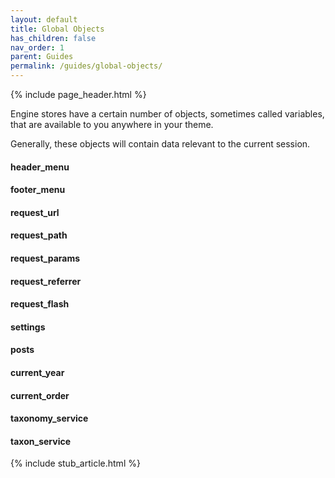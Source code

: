 ```yaml
---
layout: default
title: Global Objects
has_children: false
nav_order: 1
parent: Guides
permalink: /guides/global-objects/
---
```


{% include page_header.html %}

Engine stores have a certain number of objects, sometimes called variables,
that are available to you anywhere in your theme.

Generally, these objects will contain data relevant to the current session.

#### header_menu

#### footer_menu

#### request_url

#### request_path

#### request_params

#### request_referrer

#### request_flash

#### settings

#### posts

#### current_year

#### current_order

#### taxonomy_service

#### taxon_service

{% include stub_article.html %}